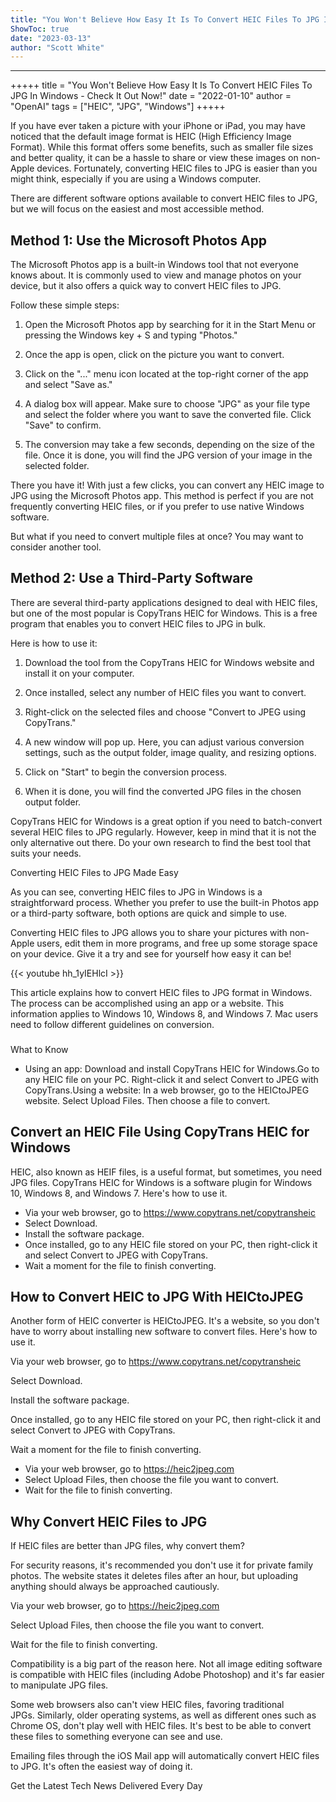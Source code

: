 ```yaml
---
title: "You Won't Believe How Easy It Is To Convert HEIC Files To JPG In Windows - Check It Out Now!"
ShowToc: true 
date: "2023-03-13"
author: "Scott White"
---
```

*****
+++++
title = "You Won't Believe How Easy It Is To Convert HEIC Files To JPG In Windows - Check It Out Now!"
date = "2022-01-10"
author = "OpenAI"
tags = ["HEIC", "JPG", "Windows"]
+++++

If you have ever taken a picture with your iPhone or iPad, you may have noticed that the default image format is HEIC (High Efficiency Image Format). While this format offers some benefits, such as smaller file sizes and better quality, it can be a hassle to share or view these images on non-Apple devices. Fortunately, converting HEIC files to JPG is easier than you might think, especially if you are using a Windows computer.

There are different software options available to convert HEIC files to JPG, but we will focus on the easiest and most accessible method.

## Method 1: Use the Microsoft Photos App

The Microsoft Photos app is a built-in Windows tool that not everyone knows about. It is commonly used to view and manage photos on your device, but it also offers a quick way to convert HEIC files to JPG.

Follow these simple steps:

1. Open the Microsoft Photos app by searching for it in the Start Menu or pressing the Windows key + S and typing "Photos."

2. Once the app is open, click on the picture you want to convert.

3. Click on the "..." menu icon located at the top-right corner of the app and select "Save as."

4. A dialog box will appear. Make sure to choose "JPG" as your file type and select the folder where you want to save the converted file. Click "Save" to confirm.

5. The conversion may take a few seconds, depending on the size of the file. Once it is done, you will find the JPG version of your image in the selected folder.

There you have it! With just a few clicks, you can convert any HEIC image to JPG using the Microsoft Photos app. This method is perfect if you are not frequently converting HEIC files, or if you prefer to use native Windows software.

But what if you need to convert multiple files at once? You may want to consider another tool.

## Method 2: Use a Third-Party Software

There are several third-party applications designed to deal with HEIC files, but one of the most popular is CopyTrans HEIC for Windows. This is a free program that enables you to convert HEIC files to JPG in bulk.

Here is how to use it:

1. Download the tool from the CopyTrans HEIC for Windows website and install it on your computer.

2. Once installed, select any number of HEIC files you want to convert.

3. Right-click on the selected files and choose "Convert to JPEG using CopyTrans."

4. A new window will pop up. Here, you can adjust various conversion settings, such as the output folder, image quality, and resizing options.

5. Click on "Start" to begin the conversion process.

6. When it is done, you will find the converted JPG files in the chosen output folder.

CopyTrans HEIC for Windows is a great option if you need to batch-convert several HEIC files to JPG regularly. However, keep in mind that it is not the only alternative out there. Do your own research to find the best tool that suits your needs.

Converting HEIC Files to JPG Made Easy

As you can see, converting HEIC files to JPG in Windows is a straightforward process. Whether you prefer to use the built-in Photos app or a third-party software, both options are quick and simple to use.

Converting HEIC files to JPG allows you to share your pictures with non-Apple users, edit them in more programs, and free up some storage space on your device. Give it a try and see for yourself how easy it can be!

{{< youtube hh_1yIEHlcI >}} 




This article explains how to convert HEIC files to JPG format in Windows. The process can be accomplished using an app or a website. This information applies to Windows 10, Windows 8, and Windows 7. Mac users need to follow different guidelines on conversion. 

 
### 
What to Know
 
- Using an app: Download and install CopyTrans HEIC for Windows.Go to any HEIC file on your PC. Right-click it and select Convert to JPEG with CopyTrans.Using a website: In a web browser, go to the HEICtoJPEG website. Select Upload Files. Then choose a file to convert.

 
##   Convert an HEIC File Using CopyTrans HEIC for Windows  
 

HEIC, also known as HEIF files, is a useful format, but sometimes, you need JPG files. CopyTrans HEIC for Windows is a software plugin for Windows 10, Windows 8, and Windows 7. Here's how to use it.

 
- Via your web browser, go to https://www.copytrans.net/copytransheic
 - Select Download.
 - Install the software package.
 - Once installed, go to any HEIC file stored on your PC, then right-click it and select Convert to JPEG with CopyTrans.
 - Wait a moment for the file to finish converting.

 
##   How to Convert HEIC to JPG With HEICtoJPEG  
 

Another form of HEIC converter is HEICtoJPEG. It's a website, so you don't have to worry about installing new software to convert files. Here's how to use it.

 

Via your web browser, go to https://www.copytrans.net/copytransheic

 

Select Download.

 

Install the software package.

 

Once installed, go to any HEIC file stored on your PC, then right-click it and select Convert to JPEG with CopyTrans.

 

Wait a moment for the file to finish converting.

 
- Via your web browser, go to https://heic2jpeg.com
 - Select Upload Files, then choose the file you want to convert.
 - Wait for the file to finish converting.

 
##   Why Convert HEIC Files to JPG  
 

If HEIC files are better than JPG files, why convert them?

 
For security reasons, it's recommended you don't use it for private family photos. The website states it deletes files after an hour, but uploading anything should always be approached cautiously. 
 

Via your web browser, go to https://heic2jpeg.com

 

Select Upload Files, then choose the file you want to convert.

 

Wait for the file to finish converting.

 

Compatibility is a big part of the reason here. Not all image editing software is compatible with HEIC files (including Adobe Photoshop) and it's far easier to manipulate JPG files.

 

Some web browsers also can't view HEIC files, favoring traditional JPGs. Similarly, older operating systems, as well as different ones such as Chrome OS, don't play well with HEIC files. It's best to be able to convert these files to something everyone can see and use. 

 
Emailing files through the iOS Mail app will automatically convert HEIC files to JPG. It's often the easiest way of doing it.
 

Get the Latest Tech News Delivered Every Day




